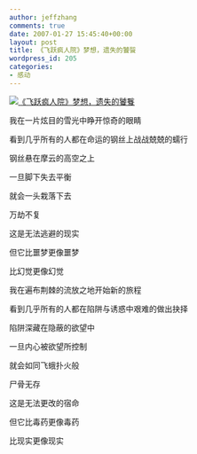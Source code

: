 ```yaml
---
author: jeffzhang
comments: true
date: 2007-01-27 15:45:40+00:00
layout: post
title: 《飞跃疯人院》梦想，遗失的饕餮
wordpress_id: 205
categories:
- 感动
---
```


[](file:///G:/pic/%C2%B1%C3%AA%C3%8A%C2%B6/cont_main_04.gif)[![《飞跃疯人院》梦想，遗失的饕餮](http://simg.sinajs.cn/blog7style/images/common/sg_trans.gif)](http://photo.blog.sina.com.cn/showpic.html#blogid=57f94311010006ek&url=http://static11.photo.sina.com.cn/orignal/57f9431126bbf0abfff3a)

我在一片炫目的雪光中睁开惊奇的眼睛

看到几乎所有的人都在命运的钢丝上战战兢兢的蠕行

钢丝悬在摩云的高空之上

一旦脚下失去平衡

就会一头栽落下去

万劫不复

这是无法逃避的现实

但它比噩梦更像噩梦

比幻觉更像幻觉

[](file:///G:/pic/%C2%B1%C3%AA%C3%8A%C2%B6/cont_main_04.gif)

我在遍布荆棘的流放之地开始新的旅程

看到几乎所有的人都在陷阱与诱惑中艰难的做出抉择

陷阱深藏在隐蔽的欲望中

一旦内心被欲望所控制

就会如同飞蛾扑火般

尸骨无存

这是无法更改的宿命

但它比毒药更像毒药

比现实更像现实
